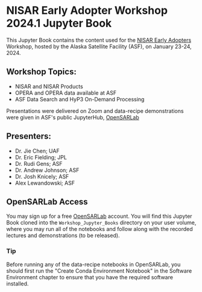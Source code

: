 # NISAR Early Adopter Workshop 2024.1 Jupyter Book

This Jupyter Book contains the content used for the [NISAR Early Adopters](https://nisar.jpl.nasa.gov/engagement/early-adopters/) Workshop, hosted by the Alaska Satellite Facility (ASF), on January 23-24, 2024.

## Workshop Topics:
- NISAR and NISAR Products
- OPERA and OPERA data available at ASF
- ASF Data Search and HyP3 On-Demand Processing

Presentations were delivered on Zoom and data-recipe demonstrations were given in ASF's public JupyterHub, [OpenSARLab](https://opensciencelab.asf.alaska.edu/)

## Presenters:
- Dr. Jie Chen; UAF
- Dr. Eric Fielding; JPL
- Dr. Rudi Gens; ASF
- Dr. Andrew Johnson; ASF
- Dr. Josh Knicely; ASF
- Alex Lewandowski; ASF

## OpenSARLab Access
You may sign up for a free [OpenSARLab](https://opensciencelab.asf.alaska.edu/) account. You will find this Jupyter Book cloned into the `Workshop_Jupyter_Books` directory on your user volume, where you may run all of the notebooks and follow along with the recorded lectures and demonstrations (to be released).

### Tip
Before running any of the data-recipe notebooks in OpenSARLab, you should first run the "Create Conda Environment Notebook" in the Software Environment chapter to ensure that you have the required software installed.
